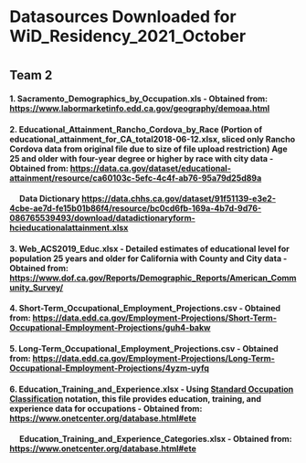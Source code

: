 # Datasources Downloaded for WiD_Residency_2021_October 
#
#
## Team 2
#### 1. Sacramento_Demographics_by_Occupation.xls - Obtained from: https://www.labormarketinfo.edd.ca.gov/geography/demoaa.html
#### 2. Educational_Attainment_Rancho_Cordova_by_Race (Portion of educational_attainment_for_CA_total2018-06-12.xlsx, sliced only Rancho Cordova data from original file due to size of file upload restriction) Age 25 and older with four-year degree or higher by race with city data - Obtained from: https://data.ca.gov/dataset/educational-attainment/resource/ca60103c-5efc-4c4f-ab76-95a79d25d89a
#### &emsp; Data Dictionary https://data.chhs.ca.gov/dataset/91f51139-e3e2-4cbe-ae7d-fe15b01b86f4/resource/bc0cd6fb-169a-4b7d-9d76-086765539493/download/datadictionaryform-hcieducationalattainment.xlsx
#### 3. Web_ACS2019_Educ.xlsx - Detailed estimates of educational level for population 25 years and older for California with County and City data - Obtained from: https://www.dof.ca.gov/Reports/Demographic_Reports/American_Community_Survey/
#### 4. Short-Term_Occupational_Employment_Projections.csv - Obtained from: https://data.edd.ca.gov/Employment-Projections/Short-Term-Occupational-Employment-Projections/guh4-bakw
#### 5. Long-Term_Occupational_Employment_Projections.csv - Obtained from: https://data.edd.ca.gov/Employment-Projections/Long-Term-Occupational-Employment-Projections/4yzm-uyfq
#### 6. Education_Training_and_Experience.xlsx - Using [Standard Occupation Classification](https://www.bls.gov/soc/) notation, this file provides education, training, and experience data for occupations - Obtained from: https://www.onetcenter.org/database.html#ete
#### &emsp; Education_Training_and_Experience_Categories.xlsx - Obtained from: https://www.onetcenter.org/database.html#ete
